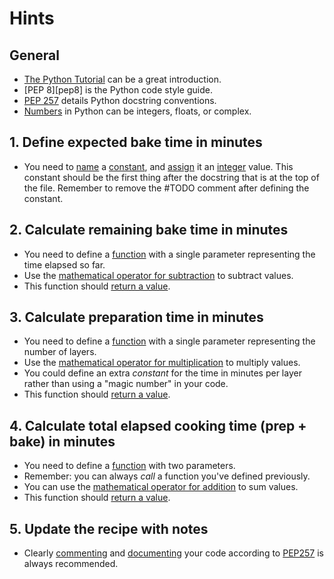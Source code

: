 # Hints

## General

- [The Python Tutorial][the python tutorial] can be a great introduction.
- [PEP 8][pep8] is the Python code style guide.
- [PEP 257][PEP257] details Python docstring conventions.
- [Numbers][numbers] in Python can be integers, floats, or complex.

## 1. Define expected bake time in minutes

- You need to [name][naming] a [constant][constants], and [assign][assignment] it an
  [integer][numbers] value. This constant should be the first thing after the docstring that is at
  the top of the file. Remember to remove the #TODO comment after defining the constant.

## 2. Calculate remaining bake time in minutes

- You need to define a [function][defining functions] with a single parameter representing the time
  elapsed so far.
- Use the [mathematical operator for subtraction][numbers] to subtract values.
- This function should [return a value][return].

## 3. Calculate preparation time in minutes

- You need to define a [function][defining functions] with a single parameter representing the
  number of layers.
- Use the [mathematical operator for multiplication][numbers] to multiply values.
- You could define an extra _constant_ for the time in minutes per layer rather than using a "magic
  number" in your code.
- This function should [return a value][return].

## 4. Calculate total elapsed cooking time (prep + bake) in minutes

- You need to define a [function][defining functions] with two parameters.
- Remember: you can always _call_ a function you've defined previously.
- You can use the [mathematical operator for addition][python as a calculator] to sum values.
- This function should [return a value][return].

## 5. Update the recipe with notes

- Clearly [commenting][comments] and [documenting][docstrings] your code according to
  [PEP257][pep257] is always recommended.

[assignment]: https://docs.python.org/3/reference/simple_stmts.html#grammar-token-assignment-stmt
[comments]: https://realpython.com/python-comments-guide/
[constants]: https://stackoverflow.com/a/2682752
[defining functions]: https://docs.python.org/3/tutorial/controlflow.html#defining-functions
[docstrings]: https://docs.python.org/3/tutorial/controlflow.html#tut-docstrings
[naming]: https://realpython.com/python-variables/
[numbers]: https://docs.python.org/3/tutorial/introduction.html#numbers
[pep257]: https://www.python.org/dev/peps/pep-0257/
[python as a calculator]:
  https://docs.python.org/3/tutorial/introduction.html#using-python-as-a-calculator
[return]: https://docs.python.org/3/reference/simple_stmts.html#return
[the python tutorial]: https://docs.python.org/3/tutorial/introduction.html
